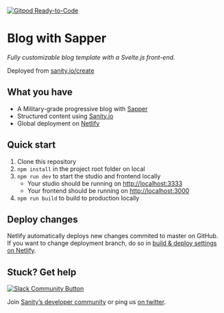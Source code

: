 [![Gitpod Ready-to-Code](https://img.shields.io/badge/Gitpod-Ready--to--Code-blue?logo=gitpod)](https://gitpod.io/#https://github.com/Flomastermod/sanity-sapper-blog) 

# Blog with Sapper

_Fully customizable blog template with a Svelte.js front-end._

Deployed from [sanity.io/create](https://www.sanity.io/create?template=sanity-io/sanity-template-sapper-blog)

## What you have

- A Military-grade progressive blog with [Sapper](https://sapper.svelte.dev/)
- Structured content using [Sanity.io](https://www.sanity.io)
- Global deployment on [Netlify](https://netlify.com)

## Quick start

1. Clone this repository
2. `npm install` in the project root folder on local
3. `npm run dev` to start the studio and frontend locally
   - Your studio should be running on [http://localhost:3333](http://localhost:3333)
   - Your frontend should be running on [http://localhost:3000](http://localhost:3000)
4. `npm run build` to build to production locally

## Deploy changes

Netlify automatically deploys new changes commited to master on GitHub. If you want to change deployment branch, do so in [build & deploy settings on Netlify](https://www.netlify.com/docs/continuous-deployment/#branches-deploys).

## Stuck? Get help

[![Slack Community Button](https://slack.sanity.io/badge.svg)](https://slack.sanity.io/)

Join [Sanity’s developer community](https://slack.sanity.io) or ping us [on twitter](https://twitter.com/sanity_io).
